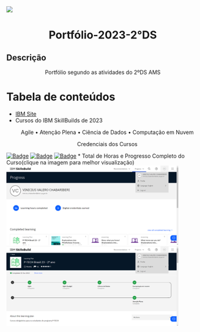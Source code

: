 <img src="/assets/img/Banner/Portifólio.png">

<h1 align="center">Portfólio-2023-2°DS</h1>

## Descrição
<p align="center">Portfólio segundo as atividades do 2ºDS AMS</p>

Tabela de conteúdos
=================
<!--ts-->
   * [IBM Site](https://github.com/nickolss/IBM-Site.git)
   * Cursos do IBM SkillBuilds de 2023
      <p align="center">
       Agile •
       Atenção Plena • 
       Ciência de Dados • 
       Computação em Nuvem
      </p>
      <p align="center">Credenciais dos Cursos<br></p>
[![Badge](https://img.shields.io/badge/IBM-Explorations_Into_Mindfulness-blue?style=for-the-badge&logo=ghost&logoColor=blue)](https://www.credly.com/badges/f5f28e43-a6a5-49f5-aba9-35111499773a/linked_in_profile)
[![Badge](https://img.shields.io/badge/IBM-Agile_Explorer-blue?style=for-the-badge&logo=ghost&logoColor=blue)](https://www.credly.com/badges/6708594a-a614-4298-b587-a4d030a20782/linked_in_profile)
[![Badge](https://img.shields.io/badge/IBM-Working_in_a_Digital_World:_Professional_Skills-blue?style=for-the-badge&logo=ghost&logoColor=blue)](https://www.credly.com/badges/408151a3-06a0-4750-b457-276a01a912ba/linked_in_profile)
      * Total de Horas e Progresso Completo do Curso(clique na imagem para melhor visualização)
     <img src="/assets/img/SkillBuilds/Progress.png" width="450rem"> 
     <img src="/assets/img/SkillBuilds/P-Tech.png" width="450rem">
<!--te-->
